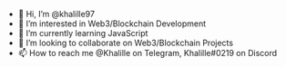 - 👋 Hi, I’m @khalille97
- 👀 I’m interested in Web3/Blockchain Development
- 🌱 I’m currently learning JavaScript
- 💞️ I’m looking to collaborate on Web3/Blockchain Projects
- 📫 How to reach me @Khalille on Telegram, Khalille#0219 on Discord

<!---
khalille97/khalille97 is a ✨ special ✨ repository because its `README.md` (this file) appears on your GitHub profile.
You can click the Preview link to take a look at your changes.
--->
